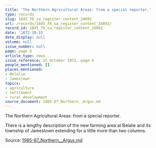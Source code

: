 ```yaml
---
title: 'The Northern Agricultural Areas: from a special reporter.'
type: records
slug: 1845_76_sa_register_content_24892
url: /records/1845_76_sa_register_content_24892/
record_id: 1845_76_sa_register_content_24892
date: '1872-10-15'
date_display: null
volume: null
issue_number: null
page: page 6
article_type: news
issue_reference: 15 October 1872, page 6
people_mentioned: []
places_mentioned:
- Belalie
- Jamestown
topics:
- agriculture
- settlement
- rural development
source_document: 1985-87_Northern__Argus.md
---
```


The Northern Agricultural Areas: from a special reporter.

There is a lengthy description of the new farming area at Belalie and its township of Jamestown extending for a little more than two columns.

Source: [1985-87_Northern__Argus.md](/downloads/markdown/1985-87_Northern__Argus.md)
